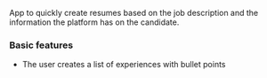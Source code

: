 App to quickly create resumes based on the job description and the information the platform has on the candidate.

### Basic features
- The user creates a list of experiences with bullet points